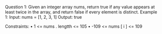 Question 1: Given an integer array nums, return true if any value appears at least twice in the
array, and return false if every element is distinct.
Example 1:
Input: nums = [1, 2, 3, 1]
Output: true


Constraints:
• 1 <= nums . lengtth <= 105
• -109 <= nums [ i ] <= 109